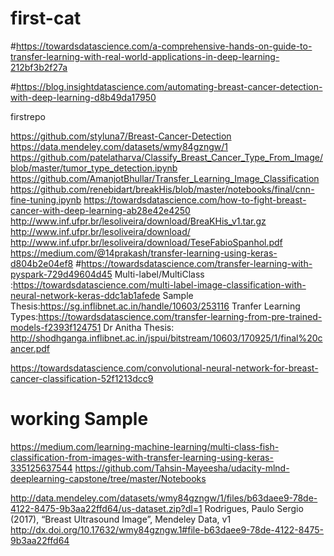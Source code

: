# first-cat
#https://towardsdatascience.com/a-comprehensive-hands-on-guide-to-transfer-learning-with-real-world-applications-in-deep-learning-212bf3b2f27a

#https://blog.insightdatascience.com/automating-breast-cancer-detection-with-deep-learning-d8b49da17950


firstrepo

https://github.com/styluna7/Breast-Cancer-Detection
https://data.mendeley.com/datasets/wmy84gzngw/1
https://github.com/patelatharva/Classify_Breast_Cancer_Type_From_Image/blob/master/tumor_type_detection.ipynb
https://github.com/AmanjotBhullar/Transfer_Learning_Image_Classification
https://github.com/renebidart/breakHis/blob/master/notebooks/final/cnn-fine-tuning.ipynb
https://towardsdatascience.com/how-to-fight-breast-cancer-with-deep-learning-ab28e42e4250
http://www.inf.ufpr.br/lesoliveira/download/BreaKHis_v1.tar.gz
http://www.inf.ufpr.br/lesoliveira/download/
http://www.inf.ufpr.br/lesoliveira/download/TeseFabioSpanhol.pdf
https://medium.com/@14prakash/transfer-learning-using-keras-d804b2e04ef8
#https://towardsdatascience.com/transfer-learning-with-pyspark-729d49604d45
Multi-label/MultiClass :https://towardsdatascience.com/multi-label-image-classification-with-neural-network-keras-ddc1ab1afede
Sample Thesis:https://sg.inflibnet.ac.in/handle/10603/253116
Tranfer Learning Types:https://towardsdatascience.com/transfer-learning-from-pre-trained-models-f2393f124751
Dr Anitha Thesis: http://shodhganga.inflibnet.ac.in/jspui/bitstream/10603/170925/1/final%20cancer.pdf

https://towardsdatascience.com/convolutional-neural-network-for-breast-cancer-classification-52f1213dcc9


working Sample
=============

https://medium.com/learning-machine-learning/multi-class-fish-classification-from-images-with-transfer-learning-using-keras-335125637544
https://github.com/Tahsin-Mayeesha/udacity-mlnd-deeplearning-capstone/tree/master/Notebooks


http://data.mendeley.com/datasets/wmy84gzngw/1/files/b63daee9-78de-4122-8475-9b3aa22ffd64/us-dataset.zip?dl=1
Rodrigues, Paulo Sergio (2017), “Breast Ultrasound Image”, Mendeley Data, v1 http://dx.doi.org/10.17632/wmy84gzngw.1#file-b63daee9-78de-4122-8475-9b3aa22ffd64
